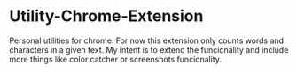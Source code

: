 # Utility-Chrome-Extension
 Personal utilities for chrome.
 For now this extension only counts words and characters in a given text. My intent is to extend the funcionality and include more things like color catcher or screenshots funcionality.
